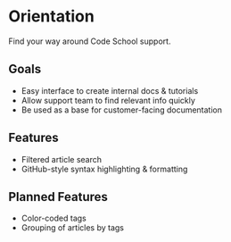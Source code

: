 # Orientation

Find your way around Code School support.

## Goals

* Easy interface to create internal docs & tutorials
* Allow support team to find relevant info quickly
* Be used as a base for customer-facing documentation

## Features

* Filtered article search
* GitHub-style syntax highlighting & formatting

## Planned Features
* Color-coded tags
* Grouping of articles by tags